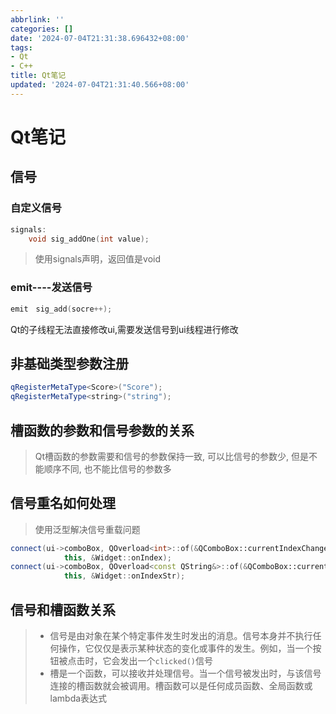 ```yaml
---
abbrlink: ''
categories: []
date: '2024-07-04T21:31:38.696432+08:00'
tags:
- Qt
- C++
title: Qt笔记
updated: '2024-07-04T21:31:40.566+08:00'
---
```

# Qt笔记

## 信号

### 自定义信号

```cpp
signals:
    void sig_addOne(int value);
```

> 使用signals声明，返回值是void

### emit----发送信号

```cpp
emit　sig_add(socre++);
```

Qt的子线程无法直接修改ui,需要发送信号到ui线程进行修改

## 非基础类型参数注册

```cpp
qRegisterMetaType<Score>("Score");
qRegisterMetaType<string>("string");
```

## 槽函数的参数和信号参数的关系

> Qt槽函数的参数需要和信号的参数保持一致, 可以比信号的参数少, 但是不能顺序不同, 也不能比信号的参数多

## 信号重名如何处理

> 使用泛型解决信号重载问题

```cpp
connect(ui->comboBox, QOverload<int>::of(&QComboBox::currentIndexChanged),
            this, &Widget::onIndex);
connect(ui->comboBox, QOverload<const QString&>::of(&QComboBox::currentIndexChanged),
            this, &Widget::onIndexStr);
```

## 信号和槽函数关系

> - 信号是由对象在某个特定事件发生时发出的消息。信号本身并不执行任何操作，它仅仅是表示某种状态的变化或事件的发生。例如，当一个按钮被点击时，它会发出一个`clicked()`信号
> - 槽是一个函数，可以接收并处理信号。当一个信号被发出时，与该信号连接的槽函数就会被调用。槽函数可以是任何成员函数、全局函数或lambda表达式
